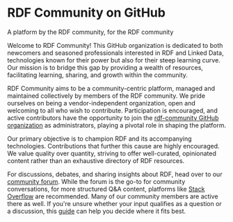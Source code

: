 # RDF Community on GitHub

A platform by the RDF community, for the RDF community

Welcome to RDF Community! This GitHub organization is dedicated to both newcomers and seasoned professionals interested in RDF and Linked Data, technologies known for their power but also for their steep learning curve. Our mission is to bridge this gap by providing a wealth of resources, facilitating learning, sharing, and growth within the community.

RDF Community aims to be a community-centric platform, managed and maintained collectively by members of the RDF community. We pride ourselves on being a vendor-independent organization, open and welcoming to all who wish to contribute. Participation is encouraged, and active contributors have the opportunity to join the [rdf-community GitHub organization](https://github.com/rdf-community) as administrators, playing a pivotal role in shaping the platform.

Our primary objective is to champion RDF and its accompanying technologies. Contributions that further this cause are highly encouraged. We value quality over quantity, striving to offer well-curated, opinionated content rather than an exhaustive directory of RDF resources.

For discussions, debates, and sharing insights about RDF, head over to our [community forum](https://github.com/rdf-community/discussions/discussions). While the forum is the go-to for community conversations, for more structured Q&A content, platforms like [Stack Overflow](https://stackoverflow.com) are recommended. Many of our community members are active there as well. If you're unsure whether your input qualifies as a question or a discussion, this [guide](https://meta.discourse.org/t/integrating-discourse-and-stackoverflow/69069/4) can help you decide where it fits best.
